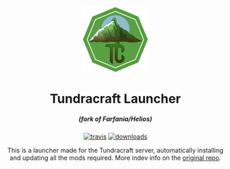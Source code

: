 <p align="center"><img src="./app/assets/images/SealCircle.png" width="150px" height="150px" alt="aventium softworks"></p>

<h1 align="center">Tundracraft Launcher</h1>

<em><h5 align="center">(fork of Farfania/Helios)</h5></em>

[<p align="center"><img src="https://img.shields.io/travis/dscalzi/HeliosLauncher.svg?style=for-the-badge" alt="travis">](https://www.travis-ci.com/github/Tundracraft-Server/TundracraftLauncher) [<img src="https://img.shields.io/github/downloads/dscalzi/HeliosLauncher/total.svg?style=for-the-badge" alt="downloads">](https://www.travis-ci.com/github/Tundracraft-Server/TundracraftLauncher)

<p align="center">This is a launcher made for the Tundracraft server, automatically installing and updating all the mods required. More indev info on the <a href="https://github.com/dscalzi/HeliosLauncher">original repo</a>.</p>
